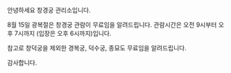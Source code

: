 안녕하세요 창경궁 관리소입니다.

8월 15일 광복절은 창경궁 관람이 무료임을 알려드립니다. 관람시간은 오전 9시부터 오후 7시까지 (입장은 오후 6시까지)입니다.

참고로 창덕궁을 제외한 경복궁, 덕수궁, 종묘도 무료임을 알려드립니다.

감사합니다.